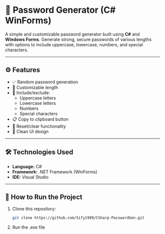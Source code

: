 # 🔐 Password Generator (C# WinForms)

A simple and customizable password generator built using **C#** and **Windows Forms**. Generate strong, secure passwords of various lengths with options to include uppercase, lowercase, numbers, and special characters.

---

## ⚙️ Features

- ✅ Random password generation
- 🔢 Customizable length
- 🔡 Include/exclude:
  - Uppercase letters
  - Lowercase letters
  - Numbers
  - Special characters
- 📋 Copy to clipboard button
- 🧼 Reset/clear functionality
- 🎨 Clean UI design

---

## 🛠️ Technologies Used

- **Language:** C#
- **Framework:** .NET Framework (WinForms)
- **IDE:** Visual Studio

---

## 🚀 How to Run the Project

1. Clone this repository:
   ```bash
   git clone https://github.com/Sify1999/CSharp-PasswordGen.git
2. Run the .exe file
